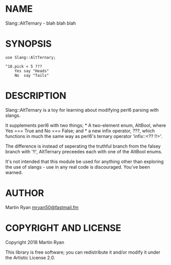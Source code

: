 NAME
====

Slang::AltTernary - blah blah blah

SYNOPSIS
========

    use Slang::AltTernary;

    ^10.pick < 5 ???
        Yes say "Heads"
        No  say "Tails"

DESCRIPTION
===========

Slang::AltTernary is a toy for learning about modifying perl6 parsing with slangs.

It supplements perl6 with two things;
    * A two-element enum, AltBool, where Yes === True and No === False; and
    * a new infix operator, ???, which functions in much the same way as
    perl6's ternary operator 'infix::<??  !!>'.  

The difference is instead of seperating the truthful branch from the falsey 
branch with '!!', AltTernary preceedes each with one of the AltBool enums.

It's not intended that this module be used for anything other than exploring
the use of slangs - use in any real code is discouraged.  You've been warned.

AUTHOR
======

Martin Ryan <mryan50@fastmail.fm>

COPYRIGHT AND LICENSE
=====================

Copyright 2018 Martin Ryan

This library is free software; you can redistribute it and/or modify it under the Artistic License 2.0.

